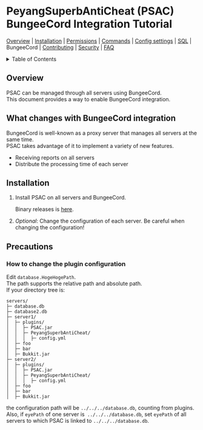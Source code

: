 # PeyangSuperbAntiCheat (PSAC) BungeeCord Integration Tutorial

[Overview](README-en.md#overview) | [Installation](README-en.md#installation) | [Permissions](README-en.md#permissions) | [Commands](README-en.md#commands) | [Config settings](README-en.md#config-settings) | [SQL](SQL-en.md) | BungeeCord | [Contributing](CONTRIBUTING-en.md) | [Security](SECURITY-en.md) | [FAQ](README-en.md#what-is-this-npcwatchdog)

<details>
<summary>Table of Contents</summary>

- [PeyangSuperbAntiCheat (PSAC) BungeeCord Integration Tutorial](#peyangsuperbanticheat-psac-bungeecord-integration-tutorial)
  - [Overview](#overview)
  - [What changes with BungeeCord integration](#what-changes-with-bungeecord-integration)
  - [Installation](#installation)
  - [Precautions](#precautions)
    - [How to change the plugin configuration](#how-to-change-the-plugin-configuration)

</details>

## Overview

PSAC can be managed through all servers using BungeeCord.  
This document provides a way to enable BungeeCord integration.

## What changes with BungeeCord integration

BungeeCord is well-known as a proxy server that manages all servers at the same time.  
PSAC takes advantage of it to implement a variety of new features.

- Receiving reports on all servers
- Distribute the processing time of each server

## Installation

1. Install PSAC on all servers and BungeeCord.

   Binary releases is [here](https://github.com/P2P-Develop/PeyangSuperbAntiCheat/releases).

2. _Optional_: Change the configuration of each server. Be careful when changing the configuration!

## Precautions

### How to change the plugin configuration

Edit `database.HogeHogePath`.  
The path supports the relative path and absolute path.  
If your directory tree is:

```tst
servers/
├─ database.db
├─ database2.db
├─ server1/
│  ├─ plugins/
│  │  ├─ PSAC.jar
│  │  ├─ PeyangSuperbAntiCheat/
│  │  │  ├─ config.yml
│  ├─ foo
│  ├─ bar
│  ├─ Bukkit.jar
├─ server2/
│  ├─ plugins/
│  │  ├─ PSAC.jar
│  │  ├─ PeyangSuperbAntiCheat/
│  │  │  ├─ config.yml
│  ├─ foo
│  ├─ bar
│  ├─ Bukkit.jar
```

the configuration path will be `../../../database.db`, counting from plugins.  
Also, if `eyePath` of one server is` ../../../database.db`,
set `eyePath` of all servers to which PSAC is linked to `../../../database.db`.
